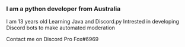 <h3>I am a python developer from Australia</h3>

I am 13 years old
Learning Java and Discord.py
Intrested in developing Discord bots to make automated moderation

Contact me on Discord Pro Fox#6969

